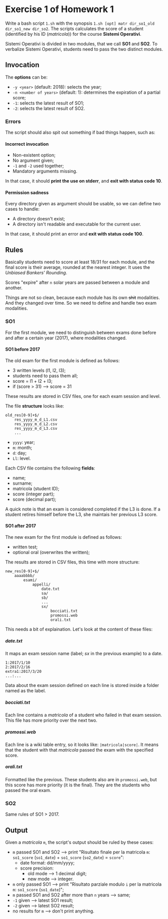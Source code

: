 # Exercise 1 of Homework 1

Write a bash script `1.sh` with the synopsis `1.sh [opt] matr dir_so1_old dir_so1_new dir_so2`.
The scripts calculates the score of a student (identified by his ID (*matricola*)) for the course **Sistemi Operativi**.

Sistemi Operativi is divided in two modules, that we call **SO1** and **SO2**. To verbalize Sistemi Operativi, students need to pass the two distinct modules.

## Invocation

The **options** can be:

- `-y <year>` (default: 2018): selects the year;
- `-n <number of years>` (default: 1): determines the expiration of a partial score;
- `-1`: selects the latest result of SO1;
- `-2`: selects the latest result of SO2.

### Errors

The script should also spit out something if bad things happen, such as:

#### Incorrect invocation

- Non-existent option;
- No argument given;
- `-1` and `-2` used together;
- Mandatory arguments missing.

In that case, it should **print the use on stderr**, and **exit with status code 10**.

#### Permission sadness

Every directory given as argument should be usable, so we can define two cases to handle:

- A directory doesn't exist;
- A directory isn't readable and executable for the current user.

In that case, it should print an error and **exit with status code 100**.

## Rules

Basically students need to score at least 18/31 for each module, and the final score is their average, rounded at the nearest integer. It uses the *Unbiased Bankers' Rounding*.

Scores "expire" after `n` solar years are passed between a module and another.

Things are not so clean, because each module has its own ~~shit~~ modalities. And they changed over time. So we need to define and handle two exam modalities.

### SO1

For the first module, we need to distinguish between exams done before and after a certain year (2017), where modalities changed.

#### SO1 before 2017

The old exam for the first module is defined as follows:

- 3 written levels (l1, l2, l3);
- students need to pass them all;
- score = l1 + l2 + l3;
- if (score > 31) --> score = 31

These results are stored in CSV files, one for each exam session and level.

The file **structure** looks like:

```text
old_res[0-9]+$/
    res_yyyy_m_d_L1.csv
    res_yyyy_m_d_L2.csv
    res_yyyy_m_d_L3.csv
    ...
```

- `yyyy`: year;
- `m`: month;
- `d`: day;
- `Ll`: level.

Each CSV file contains the following **fields**:

- name;
- surname;
- matricola (student ID);
- score (integer part);
- score (decimal part);

A quick note is that an exam is considered completed if the L3 is done. If a student retires himself before the L3, she maintais her previous L3 score.

#### SO1 after 2017

The new exam for the first module is defined as follows:

- written test;
- optional oral (overwrites the written);

The results are stored in CSV files, this time with more structure:

```text
new_res[0-9]+$/
	aaaabbbb/
        esami/
            appelli/
                date.txt
                sa/
                sb/
                ...
                sx/
                    bocciati.txt
                    promossi.web
                    orali.txt
```

This needs a bit of explaination. Let's look at the content of these files:

##### date.txt

It maps an exam session name (label; *sx* in the previous example) to a date.

```text
1:2017/1/10
2:2017/2/16
extra1:2017/3/20
...:...
```

Data about the exam session defined on each line is stored inside a folder named as the label.

##### bocciati.txt

Each line contains a *matricola* of a student who failed in that exam session. This file has more priority over the next two.

##### promossi.web

Each line is a wiki table entry, so it looks like: `|matricola|score|`. It means that the student with that *matricola* passed the exam with the specified score.

##### orali.txt

Formatted like the previous. These students also are in `promossi.web`, but this score has more priority (it is the final). They are the students who passed the oral exam.

### SO2

Same rules of SO1 > 2017.

## Output

Given a *matricola* `m`, the script's output should be ruled by these cases:

- `m` passed SO1 and SO2 --> print "Risultato finale per la matricola `m`: `so1_score` (`so1_date`) + `so1_score` (`so2_date`) = `score`":
  - date format: dd/mm/yyyy;
  - score precision:
    - old mode --> 1 decimal digit;
    - new mode --> integer.
- `m` only passed SO1 --> print "Risultato parziale modulo `i` per la matricola `m`: `so1_score` (`so1_date`)";
- `m` passed SO1 and SO2 after more than `n` years --> same;
- `-1` given --> latest SO1 result;
- `-2` given --> latest SO2 result;
- no results for `m` --> don't print anything.
